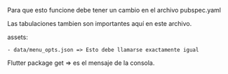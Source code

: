 Para que esto funcione debe tener un cambio en el archivo pubspec.yaml

Las tabulaciones tambien son importantes aquí en este archivo.

assets:

    - data/menu_opts.json => Esto debe llamarse exactamente igual

Flutter package get => es el mensaje de la consola.


